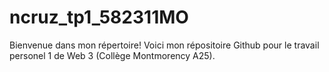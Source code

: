 # ncruz_tp1_582311MO

Bienvenue dans mon répertoire!  Voici mon répositoire Github pour le travail personel 1 de Web 3 (Collège Montmorency A25). 
